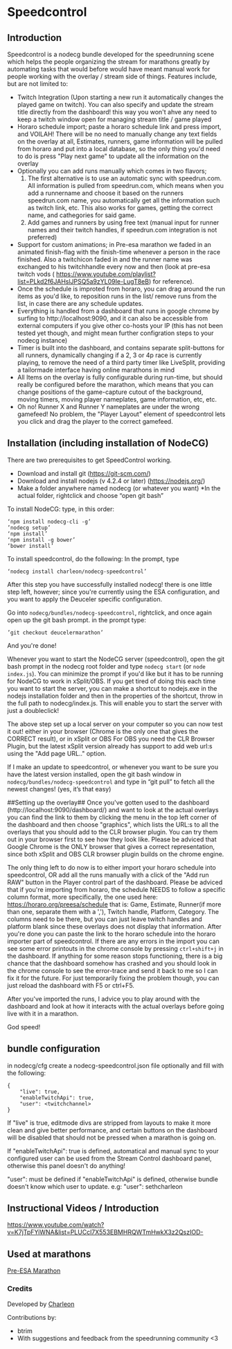 # Speedcontrol

## Introduction

Speedcontrol is a nodecg bundle developed for the speedrunning scene which helps the people organizing the stream for marathons greatly by automating tasks
that would before would have meant manual work for people working with the overlay / stream side of things. Features include, but are not limited to:
* Twitch Integration (Upon starting a new run it automatically changes the played game on twitch). You can also specify and update the stream title directly from the dashboard! this way you won't ahve any need to keep a twitch window open for managing stream title / game played
* Horaro schedule import; paste a horaro schedule link and press import, and VOILAH! There will be no need to manually change any text fields on the overlay at all, Estimates, runners, game information will be pulled from horaro and put into a local database, so the only thing you'd need to do is press "Play next game" to update all the information on the overlay
* Optionally you can add runs manually which comes in two flavors; 
  1. The first alternative is to use an automatic sync with speedrun.com. All information is pulled from speedrun.com, which means when you add a runnername and choose it based on the runners speedrun.com name, you automatically get all the information such as twitch link, etc. This also works for games, getting the correct name, and cathegories for said game.
  2. Add games and runners by using free text (manual input for runner names and their twitch handles, if speedrun.com integration is not preferred)
* Support for custom animations; in Pre-esa marathon we faded in an animated finish-flag with the finish-time whenever a person in the race finished. Also a twitchicon faded in and the runner name was exchanged to his twitchhandle every now and then (look at pre-esa twitch vods ( https://www.youtube.com/playlist?list=PLkd2f6JAHslJPSQ5a9zYL09Ie-LugT8eB)  for reference).
* Once the schedule is improted from horaro, you can drag around the run items as you'd like, to reposition runs in the list/ remove runs from the list, in case there are any schedule updates.
* Everything is handled from a dashboard that runs in google chrome by surfing to http://localhost:9090, and it can also be accessible from external computers if you give other co-hosts your IP (this has not been tested yet though, and might mean further configration steps to your nodecg instance)
* Timer is built into the dashboard, and contains separate split-buttons for all runners, dynamically changing if a 2, 3 or 4p race is currently playing, to remove the need of a third party timer like LiveSplit, providing a tailormade interface having online marathons in mind
* All Items on the overlay is fully configurable during run-time, but should really be configured before the marathon, which means that you can change positions of the game-capture cutout of the background, moving timers, moving player nameplates, game information, etc, etc.
* Oh no! Runner X and Runner Y nameplates are under the wrong gamefeed! No problem, the "Player Layout" element of speedcontrol lets you click and drag the player to the correct gamefeed.

## Installation (including installation of NodeCG)

There are two prerequisites to get SpeedControl working.
* Download and install git (https://git-scm.com/)
* Download and install nodejs (v 4.2.4 or later) (https://nodejs.org/)
* Make a folder anywhere named nodecg (or whatever you want)
*In the actual folder, rightclick and choose “open git bash”

To install NodeCG: type, in this order: 
```
‘npm install nodecg-cli -g’
’nodecg setup’
‘npm install’ 
‘npm install -g bower’
‘bower install’
```

To install speedcontrol, do the following:
In the prompt, type 
```
‘nodecg install charleon/nodecg-speedcontrol’
```

After this step you have successfully installed nodecg! there is one little step left, however; since you're currently using the ESA configuration, and you want to apply the Deuceler specific configuration.

Go into `nodecg/bundles/nodecg-speedcontrol`, rightclick, and once again open up the git bash prompt.
in the prompt type: 
```
’git checkout deucelermarathon’
```

And you're done!

Whenever you want to start the NodeCG server (speedcontrol), open the git bash prompt in the nodecg root folder and type `nodecg start` (or `node index.js`). You can minimize the prompt if you'd like but it has to be running for NodeCG to work in xSplit/OBS. If you get tired of doing this each time you want to start the server, you can make a shortcut to nodejs.exe in the nodejs installation folder and then in the properties of the shortcut, throw in the full path to nodecg/index.js. This will enable you to start the server with just a doubleclick!

The above step set up a local server on your computer so you can now test it out! either in your browser (Chrome is the only one that gives the CORRECT result), or in xSplit or OBS For OBS you need the CLR Browser Plugin, but the latest xSplit version already has support to add web url:s using the "Add page URL.." option. 

If I make an update to speedcontrol, or whenever you want to be sure you have the latest version installed, open the git bash window in `nodecg/bundles/nodecg-speedcontrol` and type in “git pull” to fetch all the newest changes! (yes, it’s that easy)

##Setting up the overlay##
Once you've gotten used to the dashboard (http://localhost:9090/dashboard/) and want to look at the actual overlays you can find the link to them by clicking the menu in the top left corner of the dashboard and then choose "graphics", which lists the URL:s to all the overlays that you should add to the CLR browser plugin. You can try them out in your browser first to see how they look like. Please be adviced that Google Chrome is the ONLY browser that gives a correct representation, since both xSplit and OBS CLR browser plugin builds on the chrome engine.

The only thing left to do now is to either import your horaro schedule into speedcontrol, OR add all the runs manually with a click of the "Add run RAW" button in the Player control part of the dashboard. Please be adviced that if you're importing from horaro, the schedule NEEDS to follow a specific column format, more specifically, the one used here: https://horaro.org/preesa/schedule
that is: Game, Estimate, Runner(if more than one, separate them with a ','), Twitch handle, Platform, Category. The columns need to be there, but you can just leave twitch handles and platform blank since these overlays does not display that information.
After you're done you can paste the link to the horaro schedule into the horaro importer part of speedcontrol. If there are any errors in the import you can see some error printouts in the chrome console by pressing `ctrl+shift+j` in the dashboard. If anything for some reason stops functioning, there is a big chance that the dashboard somehow has crashed and you should look in the chrome console to see the error-trace and send it back to me so I can fix it for the future. For just temporarily fixing the problem though, you can just reload the dashboard with F5 or ctrl+F5.

After you've imported the runs, I advice you to play around with the dashboard and look at how it interacts with the actual overlays before going live with it in a marathon.

God speed!

## bundle configuration
in nodecg/cfg create a nodecg-speedcontrol.json file optionally and fill with the following:
```
{
    "live": true,
    "enableTwitchApi": true,
    "user": <twitchchannel>
}
```

If "live" is true, editmode divs are stripped from layouts to make it more clean and give better performance, and certain buttons on the dashboard will be disabled that should not be pressed when a marathon is going on. 

If "enableTwitchApi": true is defined, automatical and manual sync to your configured user can be used
from the Stream Control dashboard panel, otherwise this panel doesn't do anything!

"user": <twitchchannel> must be defined if "enableTwitchApi" is defined, otherwise bundle doesn't know which
user to update. e.g: "user": sethcharleon

## Instructional Videos / Introduction

https://www.youtube.com/watch?v=K7jTpFYiWNA&list=PLUCcl7X553EBMHRQWTmHwkX3z2QszIOD-

## Used at marathons
[Pre-ESA Marathon](https://www.youtube.com/watch?v=uQbREedGbhU&list=PLkd2f6JAHslJPSQ5a9zYL09Ie-LugT8eB)

### Credits
Developed by [Charleon](https://twitter.com/CharleonChan)

Contributions by:
- btrim
- With suggestions and feedback from the speedrunning community <3

